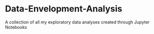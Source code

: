 # Data-Envelopment-Analysis

A collection of all my exploratory data analyses created through Jupyter Notebooks
